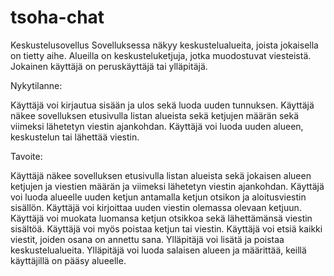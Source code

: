 # tsoha-chat
Keskustelusovellus
Sovelluksessa näkyy keskustelualueita, joista jokaisella on tietty aihe. Alueilla on keskusteluketjuja, jotka muodostuvat viesteistä. Jokainen käyttäjä on peruskäyttäjä tai ylläpitäjä.


Nykytilanne:

Käyttäjä voi kirjautua sisään ja ulos sekä luoda uuden tunnuksen. Käyttäjä näkee sovelluksen etusivulla listan alueista sekä ketjujen määrän sekä viimeksi lähetetyn viestin ajankohdan. Käyttäjä voi luoda uuden alueen, keskustelun tai lähettää viestin. 


Tavoite:

Käyttäjä näkee sovelluksen etusivulla listan alueista sekä jokaisen alueen ketjujen ja viestien määrän ja viimeksi lähetetyn viestin ajankohdan.
Käyttäjä voi luoda alueelle uuden ketjun antamalla ketjun otsikon ja aloitusviestin sisällön.
Käyttäjä voi kirjoittaa uuden viestin olemassa olevaan ketjuun.
Käyttäjä voi muokata luomansa ketjun otsikkoa sekä lähettämänsä viestin sisältöä. Käyttäjä voi myös poistaa ketjun tai viestin.
Käyttäjä voi etsiä kaikki viestit, joiden osana on annettu sana.
Ylläpitäjä voi lisätä ja poistaa keskustelualueita.
Ylläpitäjä voi luoda salaisen alueen ja määrittää, keillä käyttäjillä on pääsy alueelle.



